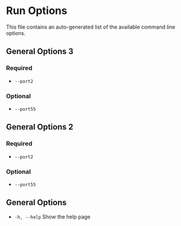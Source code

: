 # Run Options
This file contains an auto-generated list of the available command line options.

## General Options 3

### Required
 * `--port2`    

### Optional
 * `--port55`   

## General Options 2

### Required
 * `--port2`    

### Optional
 * `--port55`   

## General Options

 * `-h, --help` Show the help page